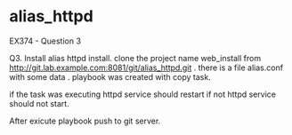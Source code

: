 # alias_httpd
EX374 - Question 3

Q3.	Install alias httpd install. clone the project name web_install from http://git.lab.example.com:8081/git/alias_httpd.git . there is a file alias.conf with some data . playbook was created with copy task.

if the task was executing httpd service should restart if not httpd service should not start.

After exicute playbook push to git server.
